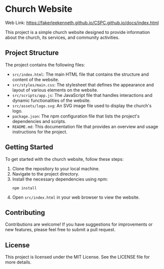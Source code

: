 # Church Website

Web Link: https://fakerleekenneth.github.io/CSPC.github.io/docs/index.html

This project is a simple church website designed to provide information about the church, its services, and community activities.

## Project Structure

The project contains the following files:

- `src/index.html`: The main HTML file that contains the structure and content of the website.
- `src/styles/main.css`: The stylesheet that defines the appearance and layout of various elements on the website.
- `src/scripts/app.js`: The JavaScript file that handles interactions and dynamic functionalities of the website.
- `src/assets/logo.svg`: An SVG image file used to display the church's logo.
- `package.json`: The npm configuration file that lists the project's dependencies and scripts.
- `README.md`: This documentation file that provides an overview and usage instructions for the project.

## Getting Started

To get started with the church website, follow these steps:

1. Clone the repository to your local machine.
2. Navigate to the project directory.
3. Install the necessary dependencies using npm:
   ```
   npm install
   ```
4. Open `src/index.html` in your web browser to view the website.

## Contributing

Contributions are welcome! If you have suggestions for improvements or new features, please feel free to submit a pull request.

## License

This project is licensed under the MIT License. See the LICENSE file for more details.